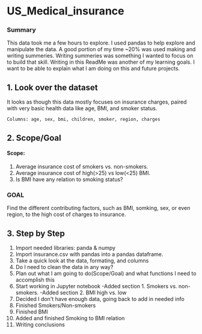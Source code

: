 # US_Medical_insurance

### Summary
This data took me a few hours to explore. I used pandas to help explore and manipulate the data. A good portion of my time ~20% was used making and writing summeries. Writing summeries was something I wanted to focus on to build that skill. Writing in this ReadMe was another of my learning goals. I want to be able to explain what I am doing on this and future projects.

## 1. Look over the dataset
It looks as though this data mostly focuses on insurance charges, paired with very basic health data like age, BMI, and smoker status.

    Columns: age, sex, bmi, children, smoker, region, charges

## 2. Scope/Goal
#### Scope:
1. Average insurance cost of smokers vs. non-smokers.
2. Average insurance cost of high(>25) vs low(<25) BMI.
3. Is BMI have any relation to smoking status?
    

### GOAL
Find the different contributing factors, such as BMI, somking, sex, or even region, to the high cost of charges to insurance. 

## 3. Step by Step
1. Import needed libraries: panda & numpy
2. Import insurance.csv with pandas into a pandas dataframe.
3. Take a quick look at the data, formating, and columns
4. Do I need to clean the data in any way?
5. Plan out what I am going to do(Scope/Goal) and what functions I need to accomplish this
6. Start working in Jupyter notebook
    -Added section 1. Smokers vs. non-smokers. 
    -Added section 2. BMI high vs. low
7. Decided I don't have enough data, going back to add in needed info
8. Finished Smokers/Non-smokers
9. Finished BMI
10. Added and finished Smoking to BMI relation
11. Writing conclusions